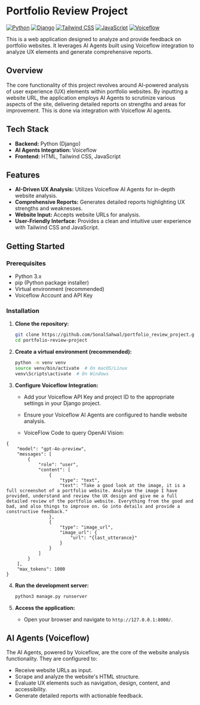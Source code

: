 # Portfolio Review Project

[![Python](https://img.shields.io/badge/python-3670A0?style=for-the-badge&logo=python&logoColor=ffdd54)](https://www.python.org)
[![Django](https://img.shields.io/badge/django-%23092E20.svg?style=for-the-badge&logo=django&logoColor=white)](https://www.djangoproject.com/)
[![Tailwind CSS](https://img.shields.io/badge/tailwindcss-%2338B2AC.svg?style=for-the-badge&logo=tailwind-css&logoColor=white)](https://tailwindcss.com/)
[![JavaScript](https://img.shields.io/badge/javascript-%23323330.svg?style=for-the-badge&logo=javascript&logoColor=%23F7DF1E)](https://www.javascript.com/)
[![Voiceflow](https://img.shields.io/badge/Voiceflow-000000?style=for-the-badge&logo=voiceflow&logoColor=white)](https://voiceflow.com/)

This is a web application designed to analyze and provide feedback on portfolio websites. It leverages AI Agents built using Voiceflow integration to analyze UX elements and generate comprehensive reports.

## Overview

The core functionality of this project revolves around AI-powered analysis of user experience (UX) elements within portfolio websites. By inputting a website URL, the application employs AI Agents to scrutinize various aspects of the site, delivering detailed reports on strengths and areas for improvement. This is done via integration with Voiceflow AI agents.

## Tech Stack

* **Backend:** Python (Django)
* **AI Agents Integration:** Voiceflow
* **Frontend:** HTML, Tailwind CSS, JavaScript

## Features

* **AI-Driven UX Analysis:** Utilizes Voiceflow AI Agents for in-depth website analysis.
* **Comprehensive Reports:** Generates detailed reports highlighting UX strengths and weaknesses.
* **Website Input:** Accepts website URLs for analysis.
* **User-Friendly Interface:** Provides a clean and intuitive user experience with Tailwind CSS and JavaScript.

## Getting Started

### Prerequisites

* Python 3.x
* pip (Python package installer)
* Virtual environment (recommended)
* Voiceflow Account and API Key

### Installation

1.  **Clone the repository:**

    ```bash
    git clone https://github.com/SonalSahwal/portfolio_review_project.git
    cd portfolio-review-project
    ```

2.  **Create a virtual environment (recommended):**

    ```bash
    python -m venv venv
    source venv/bin/activate  # On macOS/Linux
    venv\Scripts\activate  # On Windows
    ```

3.  **Configure Voiceflow Integration:**

    * Add your Voiceflow API Key and project ID to the appropriate settings in your Django project.
    * Ensure your Voiceflow AI Agents are configured to handle website analysis.
  
    * VoiceFlow Code to query OpenAI Vision:

```
{
    "model": "gpt-4o-preview",
    "messages": [
        {
            "role": "user",
            "content": [
                {
                    "type": "text",
                    "text": "Take a good look at the image, it is a full screenshot of a portfolio website. Analyse the image I have provided, understand and review the UX design and give me a full detailed review of the portfolio website. Everything from the good and bad, and also things to improve on. Go into details and provide a constructive feedback."
                },
                {
                    "type": "image_url",
                    "image_url": {
                        "url": "{last_utterance}"
                    }
                }
            ]
        }
    ],
    "max_tokens": 1000
}
```


4.  **Run the development server:**

    ```bash
    python3 manage.py runserver
    ```

5.  **Access the application:**

    * Open your browser and navigate to `http://127.0.0.1:8000/`.

## AI Agents (Voiceflow)

The AI Agents, powered by Voiceflow, are the core of the website analysis functionality. They are configured to:

* Receive website URLs as input.
* Scrape and analyze the website's HTML structure.
* Evaluate UX elements such as navigation, design, content, and accessibility.
* Generate detailed reports with actionable feedback.

